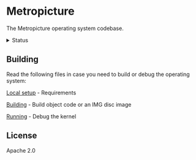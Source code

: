# Metropicture

The Metropicture operating system codebase.

<details>

<summary>Status</summary>

### Status 1

Metropicture is an open source product following the tutorial [Writing an OS in Rust](https://os.phil-opp.com). It is initially designed for the BIOS initialization mode; in the future UEFI may be considered.

Current tutorial part: [Minimal Rust kernel: Printing to screen](https://os.phil-opp.com/minimal-rust-kernel/#printing-to-screen).

### Status 2

Currently migrating project structure conforming to the Booting or Create Disk Image section described in the [Bootloader crate home](https://github.com/rust-osdev/bootloader/blob/HEAD/docs/create-disk-image.md).

</details>

## Building

Read the following files in case you need to build or debug the operating system:

[Local setup](docs/localsetup.md) - Requirements

[Building](docs/building.md) - Build object code or an IMG disc image

[Running](docs/running.md) - Debug the kernel

## License

Apache 2.0